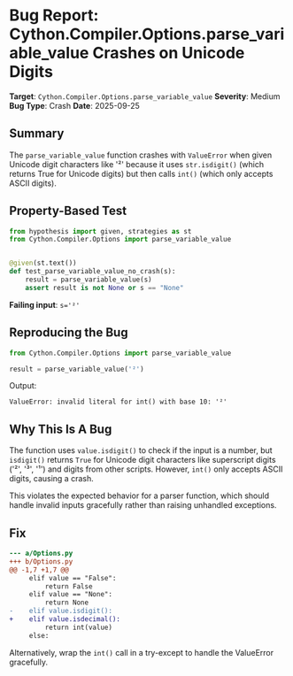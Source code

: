 # Bug Report: Cython.Compiler.Options.parse_variable_value Crashes on Unicode Digits

**Target**: `Cython.Compiler.Options.parse_variable_value`
**Severity**: Medium
**Bug Type**: Crash
**Date**: 2025-09-25

## Summary

The `parse_variable_value` function crashes with `ValueError` when given Unicode digit characters like '²' because it uses `str.isdigit()` (which returns True for Unicode digits) but then calls `int()` (which only accepts ASCII digits).

## Property-Based Test

```python
from hypothesis import given, strategies as st
from Cython.Compiler.Options import parse_variable_value


@given(st.text())
def test_parse_variable_value_no_crash(s):
    result = parse_variable_value(s)
    assert result is not None or s == "None"
```

**Failing input**: `s='²'`

## Reproducing the Bug

```python
from Cython.Compiler.Options import parse_variable_value

result = parse_variable_value('²')
```

Output:
```
ValueError: invalid literal for int() with base 10: '²'
```

## Why This Is A Bug

The function uses `value.isdigit()` to check if the input is a number, but `isdigit()` returns `True` for Unicode digit characters like superscript digits ('²', '³', '¹') and digits from other scripts. However, `int()` only accepts ASCII digits, causing a crash.

This violates the expected behavior for a parser function, which should handle invalid inputs gracefully rather than raising unhandled exceptions.

## Fix

```diff
--- a/Options.py
+++ b/Options.py
@@ -1,7 +1,7 @@
     elif value == "False":
         return False
     elif value == "None":
         return None
-    elif value.isdigit():
+    elif value.isdecimal():
         return int(value)
     else:
```

Alternatively, wrap the `int()` call in a try-except to handle the ValueError gracefully.